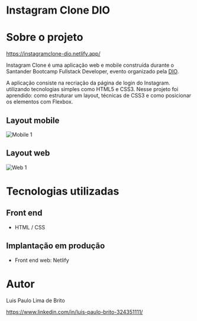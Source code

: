 # Instagram Clone DIO

# Sobre o projeto

https://instagramclone-dio.netlify.app/

Instagram Clone é uma aplicação web e mobile construída durante o Santander Bootcamp Fullstack Developer, evento organizado pela [DIO](https://web.dio.me "Site da DIO").

A aplicação consiste na recriação da página de login do Instagram. utilizando tecnologias simples como HTML5 e CSS3. Nesse projeto foi aprendido: como estruturar um layout, técnicas de CSS3 e como posicionar os elementos com Flexbox.

## Layout mobile
![Mobile 1](https://github.com/luispaulobrito/assets/blob/main/Screenshot_32.jpg)

## Layout web
![Web 1](https://github.com/luispaulobrito/assets/blob/main/Screenshot_31.jpg)

# Tecnologias utilizadas
## Front end
- HTML / CSS 

## Implantação em produção
- Front end web: Netlify

# Autor

Luis Paulo Lima de Brito

https://www.linkedin.com/in/luis-paulo-brito-324351111/

